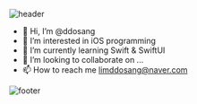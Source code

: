 ![header](https://capsule-render.vercel.app/api?type=rounded&color=8977AD&section=header&text=ddosang's%20github&fontColor=ffffff)

- 👋 Hi, I’m @ddosang
- 👀 I’m interested in iOS programming
- 🌱 I’m currently learning Swift & SwiftUI 
- 💞️ I’m looking to collaborate on ...
- 📫 How to reach me limddosang@naver.com


![footer](https://capsule-render.vercel.app/api?type=wave&color=8977AD&section=footer&text=thank%20you!&fontColor=ffffff)
<!---
ddosang/ddosang is a ✨ special ✨ repository because its `README.md` (this file) appears on your GitHub profile.
You can click the Preview link to take a look at your changes.
--->
